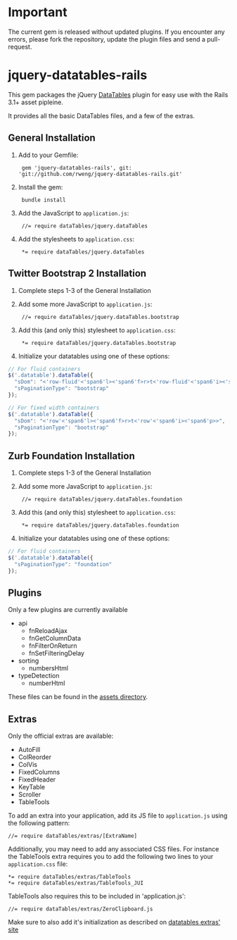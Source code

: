 # Important

The current gem is released without updated plugins. If you encounter any errors, please fork the repository, update the plugin files and send a pull-request.

# jquery-datatables-rails

This gem packages the jQuery [DataTables](http://datatables.net/) plugin for easy use with the Rails 3.1+ asset pipleine.

It provides all the basic DataTables files, and a few of the extras.

## General Installation

1. Add to your Gemfile:

        gem 'jquery-datatables-rails', git: 'git://github.com/rweng/jquery-datatables-rails.git'

1. Install the gem:

        bundle install

1. Add the JavaScript to `application.js`:

        //= require dataTables/jquery.dataTables

1. Add the stylesheets to `application.css`:

        *= require dataTables/jquery.dataTables

## Twitter Bootstrap 2 Installation

1. Complete steps 1-3 of the General Installation
1. Add some more JavaScript to `application.js`:

        //= require dataTables/jquery.dataTables.bootstrap

1. Add this (and only this) stylesheet to `application.css`:

        *= require dataTables/jquery.dataTables.bootstrap

1. Initialize your datatables using one of these options:

```javascript
// For fluid containers
$('.datatable').dataTable({
  "sDom": "<'row-fluid'<'span6'l><'span6'f>r>t<'row-fluid'<'span6'i><'span6'p>>",
  "sPaginationType": "bootstrap"
});
```
```javascript
// For fixed width containers
$('.datatable').dataTable({
  "sDom": "<'row'<'span6'l><'span6'f>r>t<'row'<'span6'i><'span6'p>>",
  "sPaginationType": "bootstrap"
});
```

## Zurb Foundation Installation

1. Complete steps 1-3 of the General Installation
1. Add some more JavaScript to `application.js`:

        //= require dataTables/jquery.dataTables.foundation

1. Add this (and only this) stylesheet to `application.css`:

        *= require dataTables/jquery.dataTables.foundation

1. Initialize your datatables using one of these options:

```javascript
// For fluid containers
$('.datatable').dataTable({
  "sPaginationType": "foundation"
});
```

## Plugins

Only a few plugins are currently available

* api
    * fnReloadAjax
    * fnGetColumnData
    * fnFilterOnReturn
    * fnSetFilteringDelay
* sorting
    * numbersHtml
* typeDetection
    * numberHtml

These files can be found in the [assets directory][assets].

## Extras

Only the official extras are available:

* AutoFill
* ColReorder
* ColVis
* FixedColumns
* FixedHeader
* KeyTable
* Scroller
* TableTools

To add an extra into your application, add its JS file to `application.js` using the following pattern:

    //= require dataTables/extras/[ExtraName]

Additionally, you may need to add any associated CSS files. For instance the TableTools extra requires
you to add the following two lines to your `application.css` file:

    *= require dataTables/extras/TableTools
    *= require dataTables/extras/TableTools_JUI
    
TableTools also requires this to be included in 'application.js':
    
    //= require dataTables/extras/ZeroClipboard.js    

Make sure to also add it's initialization as described on [datatables extras' site][datatables_extras]





[assets]: https://github.com/rweng/jquery-datatables-rails/tree/master/vendor/assets/javascripts/dataTables
[datatables_extras]: http://datatables.net/extras/
